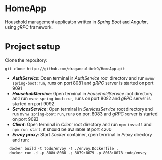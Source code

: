 # HomeApp
Household management applicaton written in _Spring Boot_ and _Angular_, using _gRPC_ framework.

# Project setup

Clone the repository:

`git clone https://github.com/draganculibrk9/HomeApp.git`

- **_AuthService_**: Open terminal in _AuthService_ root directory and run `mvnw spring-boot:run`, runs on port 8081 and _gRPC_ server is started on port 9091
- **_HouseholdService_**: Open terminal in _HouseholdService_ root directory and run `mvnw spring-boot:run`, runs on port 8082 and _gRPC_ server is started on port 9092
- **_ServicesService_**: Open terminal in _ServicesService_ root directory and run `mvnw spring-boot:run`, runs on port 8083 and _gRPC_ server is started on port 9093
- **_Client_**: Open terminal in _Client_ root directory and run `npm install` and `npm run start`, it should be available at port 4200
- **_Envoy proxy_**: Start _Docker_ container, open terminal in _Proxy_ directory and run:
```
  docker build -t todo/envoy -f ./envoy.Dockerfile .
  docker run -d -p 8080:8080 -p 8079:8079 -p 8078:8078 todo/envoy
```
